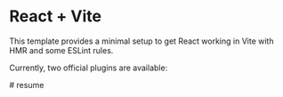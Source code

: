 # React + Vite

This template provides a minimal setup to get React working in Vite with HMR and some ESLint rules.

Currently, two official plugins are available:

<!-- - [@vitejs/plugin-react](https://github.com/vitejs/vite-plugin-react/blob/main/packages/plugin-react/README.md) uses [Babel](https://babeljs.io/) for Fast Refresh
- [@vitejs/plugin-react-swc](https://github.com/vitejs/vite-plugin-react-swc) uses [SWC](https://swc.rs/) for Fast Refresh -->
#   r e s u m e  
 